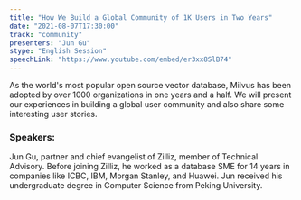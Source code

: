```yaml
---
title: "How We Build a Global Community of 1K Users in Two Years"
date: "2021-08-07T17:30:00" 
track: "community"
presenters: "Jun Gu"
stype: "English Session"
speechLink: "https://www.youtube.com/embed/er3xx8SlB74"
---
```

As the world's most popular open source vector database, Milvus has been adopted by over 1000 organizations in one years and a half. We will present our experiences in building a global user community and also share some interesting user stories.
 ### Speakers:
 Jun Gu, partner and chief evangelist of Zilliz, member of Technical Advisory. Before joining Zilliz, he worked as a database SME for 14 years in companies like ICBC, IBM, Morgan Stanley, and Huawei. Jun received his undergraduate degree in Computer Science from Peking University.
